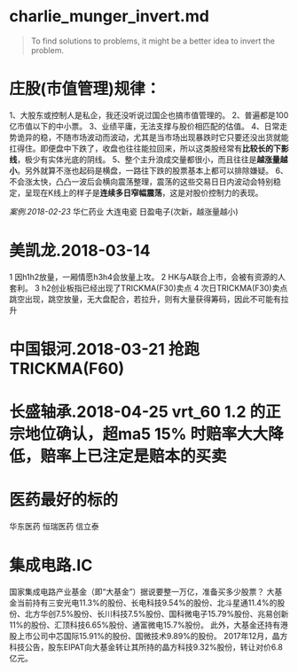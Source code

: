 # charlie_munger_invert.md

> To find solutions to problems, it might be a better idea to invert the problem.


# 庄股(市值管理)规律：

1、大股东或控制人是私企，我还没听说过国企也搞市值管理的。
2、普遍都是100亿市值以下的中小票。
3、业绩平庸，无法支撑与股价相匹配的估值。
4、日常走势诡异的稳，不随市场波动而波动，尤其是当市场出现暴跌时它只要还没出货就能扛得住。即便盘中下跌了，收盘也往往能拉回来，所以这类股经常有**比较长的下影线**，极少有实体光底的阴线。
5、整个主升浪成交量都很小，而且往往是**越涨量越小**。另外就算不涨也起码是横盘，一路往下跌的股票基本上都可以排除嫌疑。
6、不会涨太快，凸凸一波后会横向震荡整理，震荡的这些交易日日内波动会特别稳定，呈现在K线上的样子是**连续多日窄幅震荡**，这是对股价控制力的表现。

*案例.2018-02-23*
华仁药业
大连电瓷
日盈电子(次新，越涨量越小)

# 美凯龙.2018-03-14

1 因h1h2放量，一厢情愿h3h4会放量上攻。
2 HK与A联合上市，会被有资源的人套利。
3 h2创业板指已经出现了TRICKMA(F30)卖点
4 次日TRICKMA(F30)卖点跳空出现，跳空放量，无大盘配合，若拉升，则有大量获得筹码，因此不可能有拉升

# 中国银河.2018-03-21 抢跑TRICKMA(F60)

# 长盛轴承.2018-04-25 vrt_60 1.2 的正宗地位确认，超ma5 15% 时赔率大大降低，赔率上已注定是赔本的买卖



# 医药最好的标的

华东医药
恒瑞医药
信立泰

# 集成电路.IC

国家集成电路产业基金（即“大基金”）据说要整一万亿，准备买多少股票？
大基金当前持有三安光电11.3%的股份、长电科技9.54%的股份、北斗星通11.4%的股份、北方华创7.5%股份、长川科技7.5%股份、国科微电子15.79%股份、兆易创新11%的股份、汇顶科技6.65%股份、通富微电15.7%股份。
此外，大基金还持有港股上市公司中芯国际15.91%的股份、国微技术9.89%的股份。
2017年12月，晶方科技公告，股东EIPAT向大基金转让其所持的晶方科技9.32%股份，转让对价6.8亿元。


